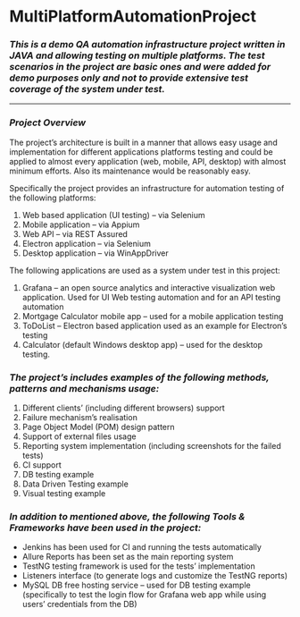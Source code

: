 # MultiPlatformAutomationProject
### **_This is a demo QA automation infrastructure project written in JAVA and allowing testing on multiple platforms. The test scenarios in the project are basic ones and were added for demo purposes only and not to provide extensive test coverage of the system under test._**
***
### _Project Overview_
The project’s architecture is built in a manner that allows easy usage and implementation for different applications platforms testing and could be applied to almost every application (web, mobile, API, desktop) with almost minimum efforts. Also its maintenance would be reasonably easy.

Specifically the project provides an infrastructure for automation testing of the following platforms:
1. Web based application (UI testing) – via Selenium
2. Mobile application – via Appium
3. Web API – via REST Assured
4. Electron application – via Selenium
5. Desktop application – via WinAppDriver

The following applications are used as a system under test in this project:
1. Grafana – an open source analytics and interactive visualization web application.
Used for UI Web testing automation and for an API testing automation
2. Mortgage Calculator mobile app – used for a mobile application testing
3. ToDoList – Electron based application used as an example for Electron’s testing
4. Calculator (default Windows desktop app) – used for the desktop testing.

### **_The project’s includes examples of the following methods, patterns and mechanisms usage:_**
1. Different clients’ (including different browsers) support
2. Failure mechanism’s realisation
3. Page Object Model (POM) design pattern
4. Support of external files usage
5. Reporting system implementation (including screenshots for the failed tests)
6. CI support
7. DB testing example
8. Data Driven Testing example
9. Visual testing example

### _In addition to mentioned above, the following Tools & Frameworks have been used in the project:_
* Jenkins has been used for CI and running the tests automatically 
* Allure Reports has been set as the main reporting system
* TestNG testing framework is used for the tests’ implementation
* Listeners interface (to generate logs and customize the TestNG reports)
* MySQL DB free hosting service – used for DB testing example (specifically to test the login flow for Grafana web app while using users’ credentials from the DB)
